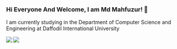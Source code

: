 ### Hi Everyone And Welcome, I am Md Mahfuzur! 👊
I am currently studying in the Department of Computer Science and Engineering at Daffodil International University
<!--
**mahfuzur-mafu/mahfuzur-mafu** is a ✨ _special_ ✨ repository because its `README.md` (this file) appears on your GitHub profile.

Here are some ideas to get you started:

- 🔭 I’m currently working on ...
- 🌱 I’m currently learning ...
- 👯 I’m looking to collaborate on ...
- 🤔 I’m looking for help with ...
- 💬 Ask me about ...
- 📫 How to reach me: ...
- 😄 Pronouns: ...
- ⚡ Fun fact: ...
-->




<a href="https://github.com/mahfuzur-mafu/github-readme-stats">
  <img align="left" src="https://github-readme-stats.vercel.app/api?username=mahfuzur-mafu&&show_icons=true&title_color=ffffff&icon_color=bb2acf&text_color=daf7dc&bg_color=151515" />
</a>

<a href="https://github.com/mahfuzur-mafu/github-readme-stats">
  <img align="center" src="https://github-readme-stats.vercel.app/api/top-langs?username=mahfuzur-mafu&&show_icons=true&title_color=ffffff&icon_color=bb2acf&text_color=daf7dc&bg_color=151515" />
</a>
